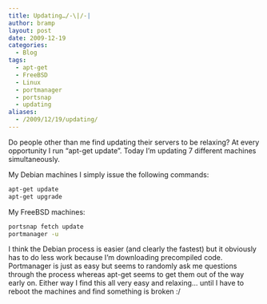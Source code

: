 ```yaml
---
title: Updating…/-\|/-|
author: bramp
layout: post
date: 2009-12-19
categories:
  - Blog
tags:
  - apt-get
  - FreeBSD
  - Linux
  - portmanager
  - portsnap
  - updating
aliases:
  - /2009/12/19/updating/
---
```

Do people other than me find updating their servers to be relaxing? At every opportunity I run &#8220;apt-get update&#8221;. Today I&#8217;m updating 7 different machines simultaneously.

My Debian machines I simply issue the following commands:

```bash
apt-get update
apt-get upgrade
```

My FreeBSD machines:

```bash
portsnap fetch update
portmanager -u
```

I think the Debian process is easier (and clearly the fastest) but it obviously has to do less work because I&#8217;m downloading precompiled code. Portmanager is just as easy but seems to randomly ask me questions through the process whereas apt-get seems to get them out of the way early on. Either way I find this all very easy and relaxing&#8230; until I have to reboot the machines and find something is broken :/
